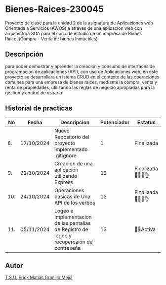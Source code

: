 # Bienes-Raices-230045
Proyecto de clase para la unidad 2 de la asignatura de Aplicaciones web Orientada a Servicios (AWOS) a atraves de una aplicacion web con arquitectura SOA para el caso de estudio de un empresa de Bienes Raíces(Compra - Venta de bienes Inmuebles)
## Descripción

para poder demostrar y aprender la creacíon y consumo de interfaces de programacion de aplicacíones (API), con uso de Aplicaciones web, en este proyecto se desarrollara un istema CRUD en el contexto de las operaciones comunes para una empresa de bienes raices, mediante la compra, venta y renta de propiedades, utilizando las reglas de negocio apropiadas para la gestion y control de usuario

## Historial de practicas

|No|Fecha|Descripcion|Potenciador|Estatus|
|--|--|--|--|--|
|8.|17/10/2024|Nuevo Repositorio del proyecto implementado .gitignore|1|Finalizada|
|9.|22/10/2024|Creacion de una aplicacion utilizando Express|12|Finalizada🤑🤑🤑👌|
|10.|24/10/2024|Operaciones basicas de Una API de los verbos|12|Finalizada🤑🤑🤑👌|
|11.|05/11/2024|Logeo e Implementacion de las pantallas de Registro de logeo y recupercaion de contraseña |13|🌟💫Activa|
## Autor 
[T.S.U. Erick Matias Granillo Mejia  ](https://github.com/Ematias230045)
